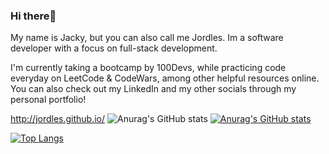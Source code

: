 ### Hi there👋 

My name is Jacky, but you can also call me Jordles. Im a software developer with a focus on full-stack development.

I'm currently taking a bootcamp by 100Devs, while practicing code everyday on LeetCode & CodeWars, among other helpful resources online. You can also check out my LinkedIn and my other socials through my personal portfolio!

http://jordles.github.io/
![Anurag's GitHub stats](https://github-readme-stats.vercel.app/api?username=jordles&show_icons=true&theme=gradient)
[![Anurag's GitHub stats](https://github-readme-stats.vercel.app/api?username=jordles)](https://github.com/anuraghazra/github-readme-stats)

[![Top Langs](https://github-readme-stats.vercel.app/api/top-langs/?username=jordles)](https://github.com/anuraghazra/github-readme-stats)
<!--
**jordles/jordles** is a ✨ _special_ ✨ repository because its `README.md` (this file) appears on your GitHub profile.

Here are some ideas to get you started:

- 🔭 I’m currently working on ...
- 🌱 I’m currently learning ...
- 👯 I’m looking to collaborate on ...
- 🤔 I’m looking for help with ...
- 💬 Ask me about ...
- 📫 How to reach me: ...
- 😄 Pronouns: ...
- ⚡ Fun fact: ...
-->
